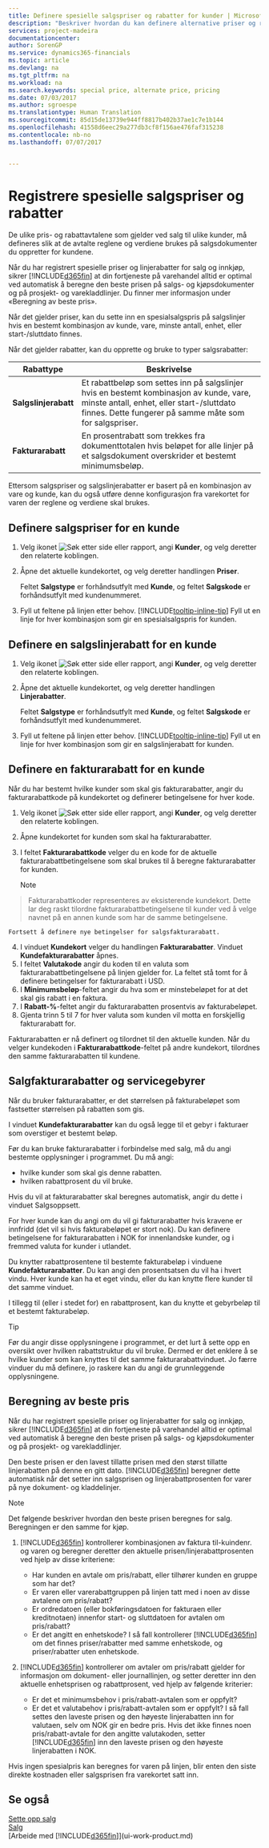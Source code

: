 ```yaml
---
title: Definere spesielle salgspriser og rabatter for kunder | Microsoft-dokumentasjon
description: "Beskriver hvordan du kan definere alternative priser og rabattavtaler du vil bruke i salgsdokumenter når du selger til ulike kunder."
services: project-madeira
documentationcenter: 
author: SorenGP
ms.service: dynamics365-financials
ms.topic: article
ms.devlang: na
ms.tgt_pltfrm: na
ms.workload: na
ms.search.keywords: special price, alternate price, pricing
ms.date: 07/03/2017
ms.author: sgroespe
ms.translationtype: Human Translation
ms.sourcegitcommit: 85d15de13739e944ff8817b402b37ae1c7e1b144
ms.openlocfilehash: 41558d6eec29a277db3cf8f156ae476faf315238
ms.contentlocale: nb-no
ms.lasthandoff: 07/07/2017


---
```

# <a name="how-to-record-special-sales-prices-and-discounts"></a>Registrere spesielle salgspriser og rabatter
De ulike pris- og rabattavtalene som gjelder ved salg til ulike kunder, må defineres slik at de avtalte reglene og verdiene brukes på salgsdokumenter du oppretter for kundene.

Når du har registrert spesielle priser og linjerabatter for salg og innkjøp, sikrer [!INCLUDE[d365fin](includes/d365fin_md.md)] at din fortjeneste på varehandel alltid er optimal ved automatisk å beregne den beste prisen på salgs- og kjøpsdokumenter og på prosjekt- og varekladdlinjer. Du finner mer informasjon under «Beregning av beste pris».

Når det gjelder priser, kan du sette inn en spesialsalgspris på salgslinjer hvis en bestemt kombinasjon av kunde, vare, minste antall, enhet, eller start-/sluttdato finnes.

Når det gjelder rabatter, kan du opprette og bruke to typer salgsrabatter:

| Rabattype | Beskrivelse |
| --- | --- |
| **Salgslinjerabatt** |Et rabattbeløp som settes inn på salgslinjer hvis en bestemt kombinasjon av kunde, vare, minste antall, enhet, eller start-/sluttdato finnes. Dette fungerer på samme måte som for salgspriser. |
| **Fakturarabatt** |En prosentrabatt som trekkes fra dokumenttotalen hvis beløpet for alle linjer på et salgsdokument overskrider et bestemt minimumsbeløp. |

Ettersom salgspriser og salgslinjerabatter er basert på en kombinasjon av vare og kunde, kan du også utføre denne konfigurasjon fra varekortet for varen der reglene og verdiene skal brukes.

## <a name="to-set-up-a-sales-price-for-a-customer"></a>Definere salgspriser for en kunde
1. Velg ikonet ![Søk etter side eller rapport](media/ui-search/search_small.png "Ikonet Søk etter side eller rapport"), angi **Kunder**, og velg deretter den relaterte koblingen.
2. Åpne det aktuelle kundekortet, og velg deretter handlingen **Priser**.

    Feltet **Salgstype** er forhåndsutfylt med **Kunde**, og feltet **Salgskode** er forhåndsutfylt med kundenummeret.
3. Fyll ut feltene på linjen etter behov. [!INCLUDE[tooltip-inline-tip](includes/tooltip-inline-tip_md.md)] Fyll ut en linje for hver kombinasjon som gir en spesialsalgspris for kunden.

## <a name="to-set-up-a-sales-line-discount-for-a-customer"></a>Definere en salgslinjerabatt for en kunde
1. Velg ikonet ![Søk etter side eller rapport](media/ui-search/search_small.png "Ikonet Søk etter side eller rapport"), angi **Kunder**, og velg deretter den relaterte koblingen.
2. Åpne det aktuelle kundekortet, og velg deretter handlingen **Linjerabatter**.

    Feltet **Salgstype** er forhåndsutfylt med **Kunde**, og feltet **Salgskode** er forhåndsutfylt med kundenummeret.
3. Fyll ut feltene på linjen etter behov. [!INCLUDE[tooltip-inline-tip](includes/tooltip-inline-tip_md.md)] Fyll ut en linje for hver kombinasjon som gir en salgslinjerabatt for kunden.

## <a name="to-set-up-an-invoice-discount-for-a-customer"></a>Definere en fakturarabatt for en kunde
Når du har bestemt hvilke kunder som skal gis fakturarabatter, angir du fakturarabattkode på kundekortet og definerer betingelsene for hver kode.

1. Velg ikonet ![Søk etter side eller rapport](media/ui-search/search_small.png "Ikonet Søk etter side eller rapport"), angi **Kunder**, og velg deretter den relaterte koblingen.
2. Åpne kundekortet for kunden som skal ha fakturarabatter.
3. I feltet **Fakturarabattkode** velger du en kode for de aktuelle fakturarabattbetingelsene som skal brukes til å beregne fakturarabatter for kunden.

    > [!NOTE]  
>   Fakturarabattkoder representeres av eksisterende kundekort. Dette lar deg raskt tilordne fakturarabattbetingelsene til kunder ved å velge navnet på en annen kunde som har de samme betingelsene.

    Fortsett å definere nye betingelser for salgsfakturarabatt.
4. I vinduet **Kundekort** velger du handlingen **Fakturarabatter**. Vinduet **Kundefakturarabatter** åpnes.
5. I feltet **Valutakode** angir du koden til en valuta som fakturarabattbetingelsene på linjen gjelder for. La feltet stå tomt for å definere betingelser for fakturarabatt i USD.
6. I **Minimumsbeløp**-feltet angir du hva som er minstebeløpet for at det skal gis rabatt i en faktura.
7. I **Rabatt-%**-feltet angir du fakturarabatten prosentvis av fakturabeløpet.
8. Gjenta trinn 5 til 7 for hver valuta som kunden vil motta en forskjellig fakturarabatt for.

Fakturarabatten er nå definert og tilordnet til den aktuelle kunden. Når du velger kundekoden i **Fakturarabattkode**-feltet på andre kundekort, tilordnes den samme fakturarabatten til kundene.

## <a name="sales-invoice-discounts-and-service-charges"></a>Salgfakturarabatter og servicegebyrer
Når du bruker fakturarabatter, er det størrelsen på fakturabeløpet som fastsetter størrelsen på rabatten som gis.  

I vinduet **Kundefakturarabatter** kan du også legge til et gebyr i fakturaer som overstiger et bestemt beløp.  

Før du kan bruke fakturarabatter i forbindelse med salg, må du angi bestemte opplysninger i programmet. Du må angi:  

- hvilke kunder som skal gis denne rabatten.  
- hvilken rabattprosent du vil bruke.  

Hvis du vil at fakturarabatter skal beregnes automatisk, angir du dette i vinduet Salgsoppsett.  

For hver kunde kan du angi om du vil gi fakturarabatter hvis kravene er innfridd (det vil si hvis fakturabeløpet er stort nok). Du kan definere betingelsene for fakturarabatten i NOK for innenlandske kunder, og i fremmed valuta for kunder i utlandet.  

Du knytter rabattprosentene til bestemte fakturabeløp i vinduene **Kundefakturarabatter**. Du kan angi den prosentsatsen du vil ha i hvert vindu. Hver kunde kan ha et eget vindu, eller du kan knytte flere kunder til det samme vinduet.  

I tillegg til (eller i stedet for) en rabattprosent, kan du knytte et gebyrbeløp til et bestemt fakturabeløp.  

> [!TIP]  
>  Før du angir disse opplysningene i programmet, er det lurt å sette opp en oversikt over hvilken rabattstruktur du vil bruke. Dermed er det enklere å se hvilke kunder som kan knyttes til det samme fakturarabattvinduet. Jo færre vinduer du må definere, jo raskere kan du angi de grunnleggende opplysningene.  

## <a name="best-price-calculation"></a>Beregning av beste pris
Når du har registrert spesielle priser og linjerabatter for salg og innkjøp, sikrer [!INCLUDE[d365fin](includes/d365fin_md.md)] at din fortjeneste på varehandel alltid er optimal ved automatisk å beregne den beste prisen på salgs- og kjøpsdokumenter og på prosjekt- og varekladdlinjer.

Den beste prisen er den lavest tillatte prisen med den størst tillatte linjerabatten på denne en gitt dato. [!INCLUDE[d365fin](includes/d365fin_md.md)] beregner dette automatisk når det setter inn salgsprisen og linjerabattprosenten for varer på nye dokument- og kladdelinjer.

> [!NOTE]  
>   Det følgende beskriver hvordan den beste prisen beregnes for salg. Beregningen er den samme for kjøp.

1. [!INCLUDE[d365fin](includes/d365fin_md.md)] kontrollerer kombinasjonen av faktura til-kuindenr. og varen og beregner deretter den aktuelle prisen/linjerabattprosenten ved hjelp av disse kriteriene:

    - Har kunden en avtale om pris/rabatt, eller tilhører kunden en gruppe som har det?
    - Er varen eller varerabattgruppen på linjen tatt med i noen av disse avtalene om pris/rabatt?
    - Er ordredatoen (eller bokføringsdatoen for fakturaen eller kreditnotaen) innenfor start- og sluttdatoen for avtalen om pris/rabatt?
    - Er det angitt en enhetskode? I så fall kontrollerer [!INCLUDE[d365fin](includes/d365fin_md.md)] om det finnes priser/rabatter med samme enhetskode, og priser/rabatter uten enhetskode.

2. [!INCLUDE[d365fin](includes/d365fin_md.md)] kontrollerer om avtaler om pris/rabatt gjelder for informasjon om dokument- eller journallinjen, og setter deretter inn den aktuelle enhetsprisen og rabattprosent, ved hjelp av følgende kriterier:

    - Er det et minimumsbehov i pris/rabatt-avtalen som er oppfylt?
    - Er det et valutabehov i pris/rabatt-avtalen som er oppfylt? I så fall settes den laveste prisen og den høyeste linjerabatten inn for valutaen, selv om NOK gir en bedre pris. Hvis det ikke finnes noen pris/rabatt-avtale for den angitte valutakoden, setter [!INCLUDE[d365fin](includes/d365fin_md.md)] inn den laveste prisen og den høyeste linjerabatten i NOK.

Hvis ingen spesialpris kan beregnes for varen på linjen, blir enten den siste direkte kostnaden eller salgsprisen fra varekortet satt inn.

## <a name="see-also"></a>Se også
[Sette opp salg](sales-setup-sales.md)  
[Salg](sales-manage-sales.md)  
[Arbeide med [!INCLUDE[d365fin](includes/d365fin_md.md)]](ui-work-product.md)

